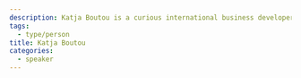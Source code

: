 ```yaml
---
description: Katja Boutou is a curious international business developer working in AI and taking Crowdsorsa to the Canadian market.
tags:
  - type/person
title: Katja Boutou
categories:
  - speaker
---
```

